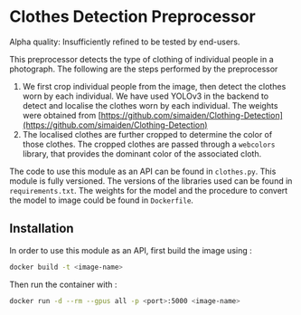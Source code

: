 # Clothes Detection Preprocessor

Alpha quality: Insufficiently refined to be tested by end-users.

This preprocessor detects the type of clothing of individual people in a photograph. The following are the steps performed by the preprocessor

1. We first crop individual people from the image, then detect the clothes worn by each individual. We have used YOLOv3 in the backend to detect and localise the clothes worn by each individual. The weights were obtained from [https://github.com/simaiden/Clothing-Detection](https://github.com/simaiden/Clothing-Detection)
2. The localised clothes are further cropped to determine the color of those clothes. The cropped clothes are passed through a `webcolors` library, that provides the dominant color of the associated cloth.


The code to use this module as an API can be found in `clothes.py`. This module is fully versioned. The versions of the libraries used can be found in `requirements.txt`. The weights for the model and the procedure to convert the model to image could be found in `Dockerfile`. 



## Installation

In order to use this module as an API, first build the image using :

```bash
docker build -t <image-name>
```

Then run the container with :

```bash
docker run -d --rm --gpus all -p <port>:5000 <image-name>
```
